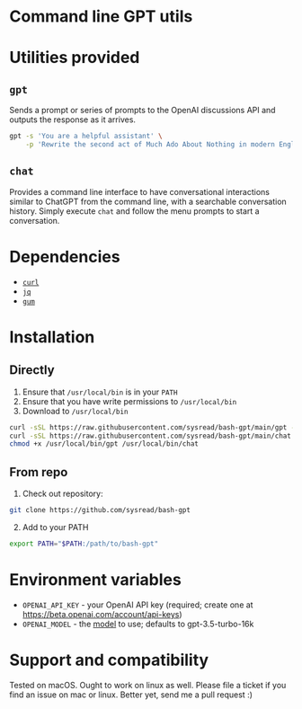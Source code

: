 # Command line GPT utils

# Utilities provided

## `gpt`

Sends a prompt or series of prompts to the OpenAI discussions API and outputs
the response as it arrives.

```bash
gpt -s 'You are a helpful assistant' \
    -p 'Rewrite the second act of Much Ado About Nothing in modern English'
```

## `chat`

Provides a command line interface to have conversational interactions similar
to ChatGPT from the command line, with a searchable conversation history.
Simply execute `chat` and follow the menu prompts to start a conversation.

# Dependencies

- [`curl`](https://curl.se/)
- [`jq`](https://github.com/jqlang/jq)
- [`gum`](https://github.com/charmbracelet/gum)

# Installation

## Directly

1. Ensure that `/usr/local/bin` is in your `PATH`
2. Ensure that you have write permissions to `/usr/local/bin`
3. Download to `/usr/local/bin`
```bash
curl -sSL https://raw.githubusercontent.com/sysread/bash-gpt/main/gpt -o /usr/local/bin/gpt && \
curl -sSL https://raw.githubusercontent.com/sysread/bash-gpt/main/chat -o /usr/local/bin/chat && \
chmod +x /usr/local/bin/gpt /usr/local/bin/chat
```

## From repo

1. Check out repository:
```bash
git clone https://github.com/sysread/bash-gpt
```
2. Add to your PATH
```bash
export PATH="$PATH:/path/to/bash-gpt"
```

# Environment variables

- `OPENAI_API_KEY` - your OpenAI API key (required; create one at https://beta.openai.com/account/api-keys)
- `OPENAI_MODEL` - the [model](https://platform.openai.com/docs/models) to use; defaults to gpt-3.5-turbo-16k

# Support and compatibility

Tested on macOS. Ought to work on linux as well. Please file a ticket if you
find an issue on mac or linux. Better yet, send me a pull request :)
